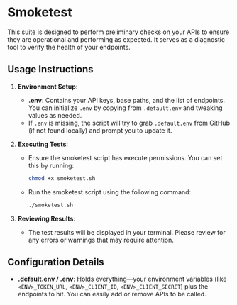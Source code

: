 # Smoketest


This suite is designed to perform preliminary checks on your APIs to ensure they are operational and performing as expected. It serves as a diagnostic tool to verify the health of your endpoints.

## Usage Instructions

1. **Environment Setup**:

   - **.env**: Contains your API keys, base paths, and the list of endpoints. You can initialize `.env` by copying from `.default.env` and tweaking values as needed.
   - If `.env` is missing, the script will try to grab `.default.env` from GitHub (if not found locally) and prompt you to update it.

2. **Executing Tests**:

   - Ensure the smoketest script has execute permissions. You can set this by running:
     ```bash
     chmod +x smoketest.sh
     ```
   - Run the smoketest script using the following command:
     ```bash
     ./smoketest.sh
     ```

3. **Reviewing Results**:
   - The test results will be displayed in your terminal. Please review for any errors or warnings that may require attention.

## Configuration Details

- **.default.env / .env**: Holds everything—your environment variables (like `<ENV>_TOKEN_URL`, `<ENV>_CLIENT_ID`, `<ENV>_CLIENT_SECRET`) plus the endpoints to hit. You can easily add or remove APIs to be called.
